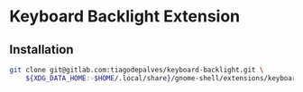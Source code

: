 # Keyboard Backlight Extension

## Installation

```bash
git clone git@gitlab.com:tiagodepalves/keyboard-backlight.git \
    ${XDG_DATA_HOME:-$HOME/.local/share}/gnome-shell/extensions/keyboard-backlight@tiagodepalves.gitlab.com
```
